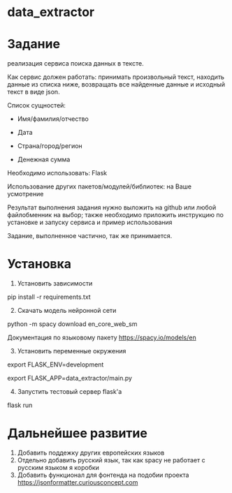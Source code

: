 # data_extractor

Задание
===
реализация сервиса поиска данных в тексте. 

Как сервис должен работать: принимать произвольный текст, находить данные из списка ниже, возвращать все найденные данные и исходный текст в виде json.

Список сущностей:

- Имя/фамилия/отчество

- Дата

- Страна/город/регион

- Денежная сумма

Необходимо использовать: Flask

Использование других пакетов/модулей/библиотек: на Ваше усмотрение

Результат выполнения задания нужно выложить на github или любой файлобменник на выбор; 
также необходимо приложить инструкцию по установке и запуску сервиса и пример использования

Задание, выполненное частично, так же принимается.


Установка
===
1. Установить зависимости

pip install -r requirements.txt


2. Скачать модель нейронной сети

python -m spacy download en_core_web_sm

Документация по языковому пакету https://spacy.io/models/en


3. Установить переменные окружения

export FLASK_ENV=development

export FLASK_APP=data_extractor/main.py


4. Запустить тестовый сервер flask'а

flask run


Дальнейшее развитие
===
1. Добавить поддежку других европейских языков
2. Отдельно добавить русский язык, так как spacy не работает с русским языком я коробки
3. Добавить функционал для фонтенда на подобии проекта https://jsonformatter.curiousconcept.com
